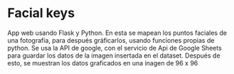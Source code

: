 # Facial keys
App web usando Flask y Python. En esta se mapean los puntos faciales de una fotografía, para después gráficarlos, usando funciones propias de python.
Se usa la API de google, con el servicio de Api de Google Sheets para guardar los datos de la imagen insertada en el dataset.
Después de esto, se muestran los datos graficados en una inagen de 96 x 96
